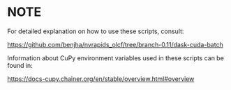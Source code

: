 # NOTE

For detailed explanation on how to use these scripts, consult:

<https://github.com/benjha/nvrapids_olcf/tree/branch-0.11/dask-cuda-batch>

Information about CuPy environment variables used in these scripts can be found in:

<https://docs-cupy.chainer.org/en/stable/overview.html#overview>

